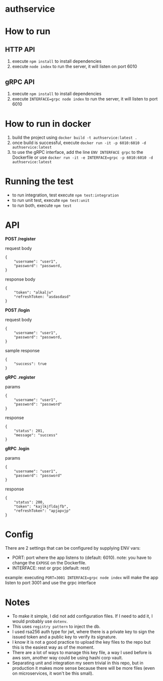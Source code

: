 # authservice

# How to run

## HTTP API
1. execute `npm install` to install dependencies
2. execute `node index` to run the server, it will listen on port 6010

## gRPC API
1. execute `npm install` to install dependencies
2. execute `INTERFACE=grpc node index` to run the server, it will listen to port 6010

# How to run in docker

1. build the project using `docker build -t authservice:latest .`
2. once build is successful, execute `docker run -it -p 6010:6010 -d authservice:latest`
3. to use the gRPC interface, add the line `ENV INTERFACE grpc` to the Dockerfile or use `docker run -it -e INTERFACE=grpc -p 6010:6010 -d authservice:latest`

# Running the test

- to run integration, test execute `npm test:integration`
- to run unit test, execute `npm test:unit`
- to run both, execute `npm test`

# API

**POST /register**

request body
```
{
    "username": "user1",
    "password": "password,
}
```

response body
```
{
    "token": "alkaljv"
    "refreshToken: "asdasdasd"
}
```

**POST /login**

request body
```
{
    "username": "user1",
    "password": "password,
}
```
sample response
```
{
    "success": true
}
```

**gRPC .register**

params
```
{
    "username": "user1",
    "password": "password"
}
```

response
```
{
    "status": 201,
    "message": "success"
}
```

**gRPC .login**

params
```
{
    "username": "user1",
    "password": "password"
}
```

response
```
{
    "status": 200,
    "token": "kajlkjfldajfb",
    "refreshToken": "apjapvjp"
}
```

# Config

There are 2 settings that can be configured by supplying ENV vars:
- PORT: port where the app listens to (default: 6010). note: you have to change the `EXPOSE` on the Dockerfile.
- INTERFACE: rest or grpc (default: rest)

example: executing `PORT=3001 INTERFACE=grpc node index` will make the app listen to port 3001 and use the grpc interface

# Notes

- To make it simple, I did not add configuration files. If I need to add it, I would probably use `dotenv`.
- This uses `registry pattern` to inject the db.
- I used rsa256 auth type for jwt, where there is a private key to sign the issued token and a public key to verify its signature.
- I know it is not a good practice to upload the key files to the repo but this is the easiest way as of the moment.
- There are a lot of ways to manage this key file, a way I used before is aws ssm, another way could be using hashi corp vault.
- Separating unit and integration my seem trivial in this repo, but in production it makes more sense because there will be more files (even on microservices, it won't be this small).
